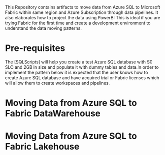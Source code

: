 This Repository contains artifacts to move data from Azure SQL to Microsoft Fabric within same region and Azure Subscription through data pipelines. It also elaborates how to project the data using PowerBI
This is ideal if you are trying Fabric for the first time and create a development environment to understand the data moving patterns. 

# Pre-requisites
The [SQLScripts] will help you create a test Azure SQL database with S0 SLO and 2GB in size and populate it with dummy tables and data.In order to implement the pattern below it is expected that the user knows how to create Azure SQL database and have acquired trial or Fabric licenses which will allow them to create workspaces and pipelines.

# Moving Data from Azure SQL to Fabric DataWarehouse
# Moving Data from Azure SQL to Fabric Lakehouse